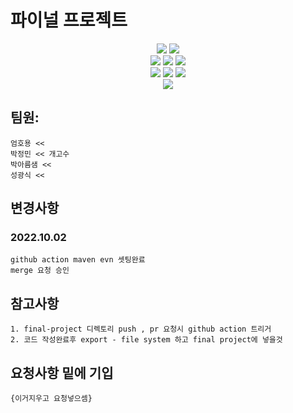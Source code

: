# 파이널 프로젝트
<div align=center>
<img src="https://img.shields.io/badge/amazon ec2-FF9900?style=for-the-badge&logo=amazon ec2&logoColor=white">
<img src="https://img.shields.io/badge/mysql-4479A1.svg?style=for-the-badge&logo=mysql&logoColor=white">
</div>

<div align=center>
	<img src="https://img.shields.io/badge/kubernetes-326CE5.svg?style=for-the-badge&logo=kubernetes&logoColor=white">
	<img src="https://img.shields.io/badge/podman-892CA0.svg?style=for-the-badge&logo=podman&logoColor=white">
	<img src="https://img.shields.io/badge/github actions-2088FF.svg?style=for-the-badge&logo=githubactions&logoColor=white">
	
	
</div>

<div align=center>
<img src="https://img.shields.io/badge/spring-6DB33F.svg?style=for-the-badge&logo=spring&logoColor=white">
<img src="https://img.shields.io/badge/html5-E34F26.svg?style=for-the-badge&logo=html5&logoColor=white">
<img src="https://img.shields.io/badge/react-61DAFB.svg?style=for-the-badge&logo=react&logoColor=black">

</div>

<div align=center>
<img src="https://img.shields.io/badge/elastic stack-005571.svg?style=for-the-badge&logo=elastic stack&logoColor=white">

</div>

## 팀원:
	
	엄호용 << 
  	박정민 << 개고수
  	박아름샘 << 
  	성광식 <<


## 변경사항
### 2022.10.02 

	github action maven evn 셋팅완료
	merge 요청 승인  
	
## 참고사항

	1. final-project 디렉토리 push , pr 요청시 github action 트리거
	2. 코드 작성완료후 export - file system 하고 final project에 넣을것 

## 요청사항 밑에 기입 

	{이거지우고 요청넣으셈} 
	

